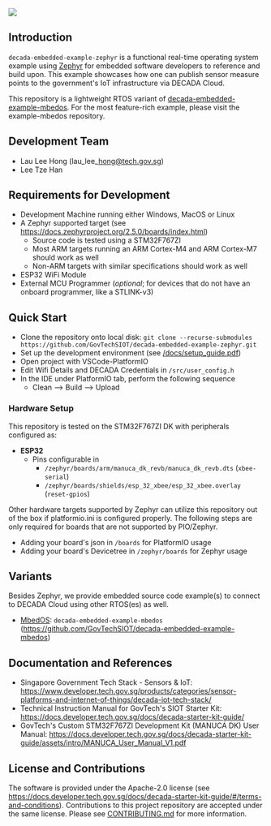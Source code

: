 <a href="https://govtechsiot.github.io/decada-embedded-example-zephyr/"><img src="https://codedocs.xyz/doxygen/doxygen.svg"/></a>

## Introduction
`decada-embedded-example-zephyr` is a functional real-time operating system example using [Zephyr](https://www.zephyrproject.org/) for embedded software developers to reference and build upon. This example showcases how one can publish sensor measure points to the government's IoT infrastructure via DECADA Cloud.

This repository is a lightweight RTOS variant of [decada-embedded-example-mbedos](https://github.com/GovTechSIOT/decada-embedded-example-mbedos).
For the most feature-rich example, please visit the example-mbedos repository.


## Development Team

* Lau Lee Hong (lau\_lee\_hong@tech.gov.sg)
* Lee Tze Han



## Requirements for Development
* Development Machine running either Windows, MacOS or Linux
* A Zephyr supported target (see https://docs.zephyrproject.org/2.5.0/boards/index.html)
  * Source code is tested using a STM32F767ZI
  * Most ARM targets running an ARM Cortex-M4 and ARM Cortex-M7 should work as well
  * Non-ARM targets with similar specifications should work as well
* ESP32 WiFi Module
* External MCU Programmer (*optional*; for devices that do not have an onboard programmer, like a STLINK-v3)



## Quick Start
 * Clone the repository onto local disk: 
    `git clone --recurse-submodules https://github.com/GovTechSIOT/decada-embedded-example-zephyr.git`
 * Set up the development environment (see [/docs/setup_guide.pdf](/docs/setup_guide.pdf)) 
 * Open project with VSCode-PlatformIO 
 * Edit Wifi Details and DECADA Credentials in `/src/user_config.h`
 * In the IDE under PlatformIO tab, perform the following sequence
   * Clean --> Build --> Upload



### Hardware Setup

This repository is tested on the STM32F767ZI DK with peripherals configured as:
* **ESP32**
  * Pins configurable in 
    * `/zephyr/boards/arm/manuca_dk_revb/manuca_dk_revb.dts` (`xbee-serial`)
    * `/zephyr/boards/shields/esp_32_xbee/esp_32_xbee.overlay` (`reset-gpios`)

Other hardware targets supported by Zephyr can utilize this repository out of the box if platformio.ini is configured properly. 
The following steps are only required for boards that are not supported by PIO/Zephyr.
* Adding your board's json in `/boards` for PlatformIO usage
* Adding your board's Devicetree in `/zephyr/boards` for Zephyr usage



## Variants
Besides Zephyr, we provide embedded source code example(s) to connect to DECADA Cloud using other RTOS(es) as well.
* [MbedOS](https://os.mbed.com/): `decada-embedded-example-mbedos` (https://github.com/GovTechSIOT/decada-embedded-example-mbedos)



## Documentation and References
* Singapore Government Tech Stack - Sensors & IoT: https://www.developer.tech.gov.sg/products/categories/sensor-platforms-and-internet-of-things/decada-iot-tech-stack/
* Technical Instruction Manual for GovTech's SIOT Starter Kit: https://docs.developer.tech.gov.sg/docs/decada-starter-kit-guide/
* GovTech's Custom STM32F767ZI Development Kit (MANUCA DK) User Manual: https://docs.developer.tech.gov.sg/docs/decada-starter-kit-guide/assets/intro/MANUCA_User_Manual_V1.pdf



## License and Contributions
The software is provided under the Apache-2.0 license (see https://docs.developer.tech.gov.sg/docs/decada-starter-kit-guide/#/terms-and-conditions). Contributions to this project repository are accepted under the same license. Please see [CONTRIBUTING.md](CONTRIBUTING.md) for more information.